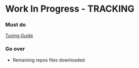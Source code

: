 # Work In Progress - TRACKING

### Must do

[Tuning Guide](https://ellis3dp.com/Print-Tuning-Guide/)

 ### Go over
 
* Remaining repos files downloaded